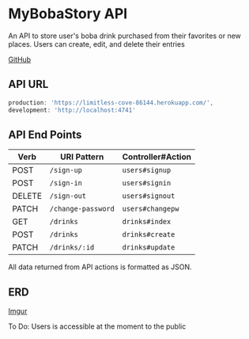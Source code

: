 # MyBobaStory API

An API to store user's boba drink purchased from their favorites or new places.
Users can create, edit, and delete their entries

[GitHub](https://only1nglen.github.io/Project_2_Client/)

## API URL

```js
production: 'https://limitless-cove-86144.herokuapp.com/',
development: 'http://localhost:4741'
```

## API End Points

| Verb   | URI Pattern            | Controller#Action |
|--------|------------------------|-------------------|
| POST   | `/sign-up`             | `users#signup`    |
| POST   | `/sign-in`             | `users#signin`    |
| DELETE | `/sign-out`            | `users#signout`   |
| PATCH  | `/change-password`     | `users#changepw`  |
| GET    | `/drinks`               | `drinks#index`     |
| POST   | `/drinks`               | `drinks#create`    |
| PATCH  | `/drinks/:id`           | `drinks#update`    |

All data returned from API actions is formatted as JSON.

## ERD

[Imgur](https://i.imgur.com/vPITiCK.jpg?2)


To Do:
Users is accessible at the moment to the public
